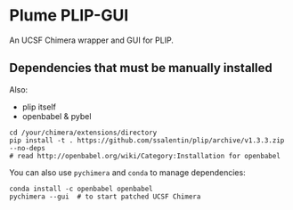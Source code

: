 # Plume PLIP-GUI

An UCSF Chimera wrapper and GUI for PLIP.

## Dependencies that must be manually installed

Also:

- plip itself
- openbabel & pybel

``` 
cd /your/chimera/extensions/directory
pip install -t . https://github.com/ssalentin/plip/archive/v1.3.3.zip --no-deps
# read http://openbabel.org/wiki/Category:Installation for openbabel
```

You can also use `pychimera` and `conda` to manage dependencies:

```
conda install -c openbabel openbabel
pychimera --gui  # to start patched UCSF Chimera
``` 
